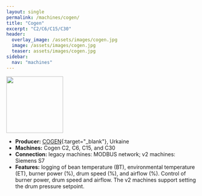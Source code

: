 ```yaml
---
layout: single
permalink: /machines/cogen/
title: "Cogen"
excerpt: "C2/C6/C15/C30"
header:
  overlay_image: /assets/images/cogen.jpg
  image: /assets/images/cogen.jpg
  teaser: assets/images/cogen.jpg
sidebar:
  nav: "machines"
---
```


<img class="tab-image" src="{{ site.baseurl }}/assets/images/supporter-badge.png" width="150px">

* __Producer:__ [COGEN](https://cogen-company.com/){:target="_blank"}, Urkaine
* __Machines:__ Cogen C2, C6, C15, and C30
* __Connection:__ legacy machines: MODBUS network; v2 machines: Siemens S7
* __Features:__ logging of bean temperature (BT), environmental temperature (ET), burner power (%), drum speed (%), and airflow (%). Control of burner power, drum speed and airflow. The v2 machines support setting the drum pressure setpoint.